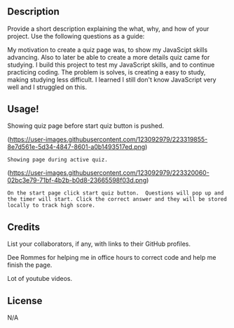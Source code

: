 
# <Module4>

## Description

Provide a short description explaining the what, why, and how of your project. Use the following questions as a guide:

My motivation to create a quiz page was, to show my JavaScipt skills advancing. Also to later be able to create a more details quiz came for studying.
I build this project to test my JavaScript skills, and to continue practicing coding.
The problem is solves, is creating a easy to study, making studying less difficult.
I learned I still don't know JavaScript very well and I struggled on this. 



## Usage!
    
  Showing quiz page before start quiz button is pushed. 
    
 (https://user-images.githubusercontent.com/123092979/223319855-8e7d561e-5d34-4847-8601-a0b1493517ed.png)

    Showing page during active quiz.
    
 (https://user-images.githubusercontent.com/123092979/223320060-02bc3e79-71bf-4b2b-b0d8-23665598f03d.png)
    
    On the start page click start quiz button.  Questions will pop up and the timer will start. Click the correct answer and they will be stored locally to track high score.


## Credits

List your collaborators, if any, with links to their GitHub profiles.
    
Dee Rommes for helping me in office hours to correct code and help me finish the page.
    
Lot of youtube videos.

## License

N/A


